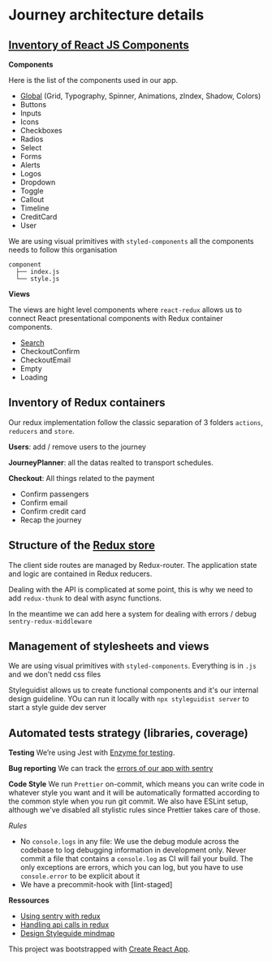 # Journey architecture details

## [Inventory of React JS Components](/src/components/)

**Components**

Here is the list of the components used in our app.

- [Global](/src/components/globals/index.js) (Grid, Typography, Spinner, Animations, zIndex, Shadow, Colors)
- Buttons
- Inputs
- Icons
- Checkboxes
- Radios
- Select
- Forms
- Alerts
- Logos
- Dropdown
- Toggle
- Callout
- Timeline
- CreditCard
- User

We are using visual primitives with `styled-components` all the components needs to follow this organisation

```
component
  ├── index.js
  └── style.js
```

**Views**

The views are hight level components where `react-redux` allows us to connect React presentational components with Redux container components.

- [Search](/src/views/search/index.js)
- CheckoutConfirm
- CheckoutEmail
- Empty
- Loading



## Inventory of Redux containers

Our redux implementation follow the classic separation of 3 folders `actions`, `reducers` and `store`.

**Users**: add / remove users to the journey

**JourneyPlanner**: all the datas realted to transport schedules.

**Checkout**: All things related to the payment
- Confirm passengers
- Confirm email
- Confirm credit card
- Recap the journey

## Structure of the [Redux store](/src/store/index.js)

The client side routes are managed by Redux-router. The application state and logic are contained in Redux reducers.

Dealing with the API is complicated at some point, this is why we need to add `redux-thunk` to deal with async functions.

In the meantime we can add here a system for dealing with errors / debug `sentry-redux-middleware`



## Management of stylesheets and views

We are using visual primitives with `styled-components`.
Everything is in `.js` and we don't nedd css files

Styleguidist allows us to create functional components and it's our internal design guideline. YOu can run it locally with `npx styleguidist server` to start a style guide dev server



## Automated tests strategy (libraries, coverage)
**Testing**
We’re using Jest with [Enzyme for testing](https://react-styleguidist.js.org/docs/development.html#testing).

**Bug reporting**
We can track the [errors of our app with sentry]([https://blog.sentry.io/2016/08/24/redux-middleware-error-logging])

**Code Style**
We run `Prettier` on-commit, which means you can write code in whatever style you want and it will be automatically formatted according to the common style when you run git commit. We also have ESLint setup, although we've disabled all stylistic rules since Prettier takes care of those.

_Rules_

- No `console.logs` in any file: We use the debug module across the codebase to log debugging information in development only. Never commit a file that contains a `console.log` as CI will fail your build. The only exceptions are errors, which you can log, but you have to use `console.error` to be explicit about it
- We have a precommit-hook with [lint-staged]


**Ressources**

- [Using sentry with redux](https://blog.lingoapp.com/getting-the-most-out-of-redux-sentry-ecd8c737410d)
- [Handling api calls in redux](https://engineering.thetrainline.com/handling-api-calls-in-redux-with-redux-api-middleware-c95c38816e13)
- [Design Styleguide mindmap](https://my.mindnode.com/xQZyD9Qq8SG1zEpsc1SviR3cjpyUSfvEzLBxApqT)


This project was bootstrapped with [Create React App](https://github.com/facebookincubator/create-react-app).
